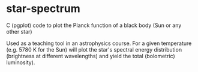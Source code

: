 # star-spectrum
C (pgplot) code to plot the Planck function of a black body (Sun or any other star)

Used as a teaching tool in an astrophysics course. For a given temperature (e.g. 5780 K for the Sun) will plot the star's spectral energy distribution (brightness at different wavelengths) and yield the total (bolometric) luminosity).
